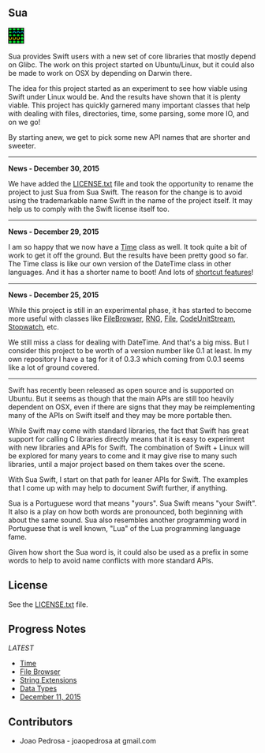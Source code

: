 Sua
---

![Sua Logo](docs/images/sua_logo.png)

Sua provides Swift users with a new set of core libraries that mostly depend on
Glibc. The work on this project started on Ubuntu/Linux, but it could also be
made to work on OSX by depending on Darwin there.

The idea for this project started as an experiment to see how viable using Swift
under Linux would be. And the results have shown that it is plenty viable. This
project has quickly garnered many important classes that help with dealing with
files, directories, time, some parsing, some more IO, and on we go!

By starting anew, we get to pick some new API names that are shorter and
sweeter.

----------

**News - December 30, 2015**

We have added the [LICENSE.txt](LICENSE.txt) file and took the opportunity to
rename the project to just Sua from Sua Swift. The reason for the change is
to avoid using the trademarkable name Swift in the name of the project itself.
It may help us to comply with the Swift license itself too.

----------

**News - December 29, 2015**

I am so happy that we now have a [Time](Sources/time.swift) class as well. It
took quite a bit of work to get it off the ground. But the results have been
pretty good so far. The Time class is like our own version of the DateTime class
in other languages. And it has a shorter name to boot! And lots of
[shortcut features](docs/Time.md)!

----------

**News - December 25, 2015**

While this project is still in an experimental phase, it has started to become
more useful with classes like [FileBrowser](Sources/file_browser.swift),
[RNG](Sources/rng.swift), [File](Sources/file.swift),
[CodeUnitStream](Sources/codeunitstream.swift), [Stopwatch](Sources/tick.swift),
etc.

We still miss a class for dealing with DateTime. And that's a big miss. But I
consider this project to be worth of a version number like 0.1 at least. In my
own repository I have a tag for it of 0.3.3 which coming from 0.0.1 seems like
a lot of ground covered.

----------

Swift has recently been released as open source and is supported on Ubuntu. But
it seems as though that the main APIs are still too heavily dependent on OSX,
even if there are signs that they may be reimplementing many of the APIs on
Swift itself and they may be more portable then.

While Swift may come with standard libraries, the fact that Swift has great
support for calling C libraries directly means that it is easy to experiment
with new libraries and APIs for Swift. The combination of Swift + Linux will
be explored for many years to come and it may give rise to many such libraries,
until a major project based on them takes over the scene.

With Sua Swift, I start on that path for leaner APIs for Swift. The examples
that I come up with may help to document Swift further, if anything.

Sua is a Portuguese word that means "yours". Sua Swift means "your Swift". It
also is a play on how both words are pronounced, both beginning with about the
same sound. Sua also resembles another programming word in Portuguese that is
well known, "Lua" of the Lua programming language fame.

Given how short the Sua word is, it could also be used as a prefix in some words
to help to avoid name conflicts with more standard APIs.

License
-------

See the [LICENSE.txt](LICENSE.txt) file.

Progress Notes
--------------
*LATEST*

* [Time](docs/Time.md)
* [File Browser](docs/File_Browser.md)
* [String Extensions](docs/String_Extensions.md)
* [Data Types](docs/Data_Types.md)
* [December 11, 2015](docs/Progress_Notes_December_11_2015.md)

Contributors
------------

* Joao Pedrosa - joaopedrosa at gmail.com
